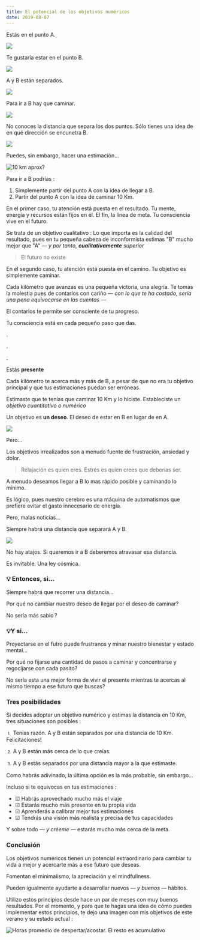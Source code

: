 ```yaml
---
title: El potencial de los objetivos numéricos
date: 2019-08-07
---
```


Estás en el punto A.

![](objectifsa.png)

Te gustaría estar en el punto B.

![](objectifsb.png)

A y B están separados.

![](objectifsab.png)

Para ir a B hay que caminar.

![](objectifsmarcher.png)

No conoces la distancia que separa los dos puntos. Sólo tienes una idea de en qué dirección se encunetra B.

![](objectifunknown.png)

Puedes, sin embargo, hacer una estimación...

![10 km aprox?](objectifs10km.png)

Para ir a B podrías :

1. Simplemente partir del punto A con la idea de llegar a B.
2. Partir del punto A con la idea de caminar 10 Km.

En el primer caso, tu atención está puesta en el resultado. Tu mente, energía y recursos están fijos en él. El fin, la línea de meta. Tu consciencia vive en el futuro.

Se trata de un objetivo cualitativo : Lo que importa es la calidad del resultado, pues en tu pequeña cabeza de inconformista estimas "B" mucho mejor que "A" — _y por tanto, **cualitativamente** superior_

> El futuro no existe

En el segundo caso, tu atención está puesta en el camino.
Tu objetivo es simplemente caminar.

Cada kilómetro que avanzas es una pequeña victoria, una alegría. Te tomas la molestia pues de contarlos con cariño — _con lo que te ha costado, sería una pena equivocarse en las cuentas_ —

El contarlos te permite ser consciente de tu progreso.

Tu consciencia está en cada pequeño paso que das.

.

.

.



Estás **presente**

Cada kilómetro te acerca más y más de B, a pesar de que no era tu objetivo principal y que tus estimaciones puedan ser erróneas.

Estimaste que te tenías que caminar 10 Km y lo hiciste. Estableciste un _objetivo cuantitativo o numérico_

Un objetivo es **un deseo**. El deseo de estar en B en lugar de en A.

![](objectifscommon.png)

Pero...

Los objetivos irrealizados son a menudo fuente de frustración, ansiedad y dolor.

> Relajación es quien eres. Estrés es quien crees que deberías ser.

A menudo deseamos llegar a B lo mas rápido posible y caminando lo mínimo.

Es lógico, pues nuestro cerebro es una máquina de automatismos que prefiere evitar el gasto innecesario de energía.

Pero, malas noticias...

Siempre habrá una distancia que separará A y B.

![](objectifsepare.png)

No hay atajos. Si queremos ir a B deberemos atravasar esa distancia.

Es invitable. Una ley cósmica.

### 💡 Entonces, si...

Siempre habrá que recorrer una distancia...

<span class="bg-yellow-200">Por qué no cambiar nuestro deseo de llegar por el deseo de caminar?</span>

No sería más sabio ?

### 💡Y si...

Proyectarse en el futro puede frustranos y minar nuestro bienestar y estado mental...

<span class="bg-yellow-200">Por qué no fijarse una cantidad de pasos a caminar y concentrarse y regocijarse con cada pasito?</span>

No sería esta una mejor forma de vivir el presente mientras te acercas al mismo tiempo a ese futuro que buscas?

### Tres posibilidades

Si decides adoptar un objetivo numérico y estimas la distancia en 10 Km, tres situaciones son posibles :

⒈ Tenías razón. A y B están separados por una distancia de 10 Km. Felicitaciones!

⒉ A y B están más cerca de lo que creías.

⒊ A y B estás separados por una distancia mayor a la que estimaste.

Como habrás adivinado, la última opción es la más probable, sin embargo...

Incluso si te equivocas en tus estimaciones :

- ☑︎ Habrás aprovechado mucho más el viaje
- ☑︎ Estarás mucho más presente en tu propia vida
- ☑︎ Aprenderás a calibrar mejor tus estimaciones
- ☑︎ Tendrás una visión más realista y precisa de tus capacidades

Y sobre todo — _y créeme_ — estarás mucho más cerca de la meta.


### Conclusión

Los objetivos numéricos tienen un potencial extraordinario para cambiar tu vida a mejor y acercarte más a ese futuro que deseas. 

Fomentan el minimalismo, la apreciación y el mindfullness.

Pueden igualmente ayudarte a desarrollar nuevos — _y buenos_ — hábitos.

Utilizo estos principios desde hace un par de meses con muy buenos resultados. Por el momento, y para que te hagas una idea de cómo puedes implementar estos principios, te dejo una imagen con mis objetivos de este verano y su estado actual :

 
![Horas promedio de despertar/acostar. El resto es acumulativo](objectifsaout.png)